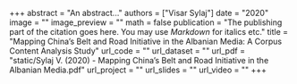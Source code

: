 +++
abstract = "An abstract..."
authors = ["Visar Sylaj"]
date = "2020"
image = ""
image_preview = ""
math = false
publication = "The publishing part of the citation goes here. You may use *Markdown* for italics etc."
title = "Mapping China’s Belt and Road Initiative in the Albanian Media: A Corpus Content Analysis Study"
url_code = ""
url_dataset = ""
url_pdf = "static/Sylaj V. (2020) - Mapping China’s Belt and Road Initiative in the Albanian Media.pdf"
url_project = ""
url_slides = ""
url_video = ""
+++
